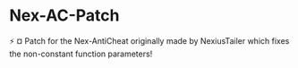 # Nex-AC-Patch
:zap: ¤ Patch for the Nex-AntiCheat originally made by NexiusTailer which fixes the non-constant function parameters!
